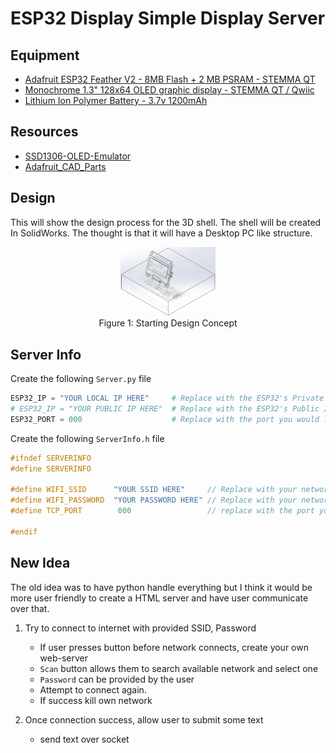 # ESP32 Display Simple Display Server

## Equipment
- [Adafruit ESP32 Feather V2 - 8MB Flash + 2 MB PSRAM - STEMMA QT](https://www.adafruit.com/product/5400)
- [Monochrome 1.3" 128x64 OLED graphic display - STEMMA QT / Qwiic](https://www.adafruit.com/product/938)
- [Lithium Ion Polymer Battery - 3.7v 1200mAh](https://www.adafruit.com/product/258)

## Resources
- [SSD1306-OLED-Emulator](https://github.com/sam-peach/SSD1306-OLED-Emulator)
- [Adafruit_CAD_Parts](https://github.com/adafruit/Adafruit_CAD_Parts)

## Design
This will show the design process for the 3D shell. The shell will be created In SolidWorks. The thought is that it will have a Desktop PC like structure.
<div align="center">
    <img src="Images/Design Part 1.png" alt="drawing" width="30%"/>
    <div> Figure 1: Starting Design Concept </div>
</div>

## Server Info
Create the following `Server.py` file
```python
ESP32_IP = "YOUR LOCAL IP HERE"     # Replace with the ESP32's Private IP address
# ESP32_IP = "YOUR PUBLIC IP HERE"  # Replace with the ESP32's Public IP address
ESP32_PORT = 000                    # Replace with the port you would like to use
```
Create the following `ServerInfo.h` file
```cpp
#ifndef SERVERINFO
#define SERVERINFO

#define WIFI_SSID      "YOUR SSID HERE"     // Replace with your network SSID
#define WIFI_PASSWORD  "YOUR PASSWORD HERE" // Replace with your network password
#define TCP_PORT        000                 // replace with the port you intend to use

#endif
```

## New Idea
The old idea was to have python handle everything but I think it would be more user friendly to create a
HTML server and have user communicate over that.

1. Try to connect to internet with provided SSID, Password
    - If user presses button before network connects, create your own web-server
    - `Scan` button allows them to search available network and select one
    - `Password` can be provided by the user
    - Attempt to connect again.
    - If success kill own network

2. Once connection success, allow user to submit some text
    - send text over socket
